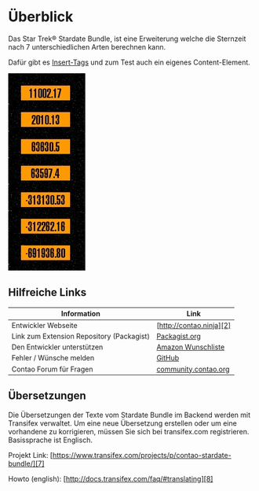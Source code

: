 # Überblick

Das Star Trek® Stardate Bundle, ist eine Erweiterung welche die 
Sternzeit nach 7 unterschiedlichen Arten berechnen kann.

Dafür gibt es [Insert-Tags][1] und zum Test auch ein eigenes Content-Element.

![Sternzeit Frontend](images/stardate_all.jpg)


## Hilfreiche Links

Information | Link
----------- | ----
Entwickler Webseite | [http://contao.ninja][2]
Link zum Extension Repository (Packagist) | [Packagist.org][3]
Den Entwickler unterstützen | [Amazon Wunschliste][4]
Fehler / Wünsche melden | [GitHub][5]
Contao Forum für Fragen | [community.contao.org][6]

## Übersetzungen

Die Übersetzungen der Texte vom Stardate Bundle im Backend werden mit 
Transifex verwaltet. Um eine neue Übersetzung erstellen oder um eine vorhandene 
zu korrigieren, müssen Sie sich bei transifex.com registrieren. 
Basissprache ist Englisch.

Projekt Link: [https://www.transifex.com/projects/p/contao-stardate-bundle/][7]

Howto (english): [http://docs.transifex.com/faq/#translating][8]


[1]: ../04-insert-tags/README.md
[2]: http://contao.ninja
[3]: https://packagist.org/packages/bugbuster/contao-stardate-bundle
[4]: http://www.amazon.de/wishlist/26HHEJOU03G76
[5]: https://github.com/BugBuster1701/contao-stardate-bundle/issues
[6]: https://community.contao.org/de/forumdisplay.php?119-Sonstige-Erweiterungen
[7]: https://www.transifex.com/projects/p/contao-stardate-bundle/
[8]: http://docs.transifex.com/faq/#translating

